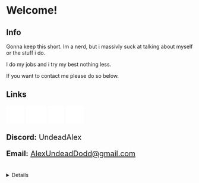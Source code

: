 # Welcome!

## Info
Gonna keep this short. Im a nerd, but i massivly suck at talking about myself or the stuff i do.

I do my jobs and i try my best nothing less.

If you want to contact me please do so below.

<!-- Not sure i wanna keep this part in so if your reading it raw then oh well -->
<!-- i do have a self issue with perfectionism and ditching my personal and ONLY my personal projects when im not happy with them/how i've approched them. -->

## Links
<div align="left" style="font-size: 20px">
    <a href="https://twitter.com/DexiTheZombie" target="_blank" rel="noopener noreferrer">
    <img src="svg-icons/twitter.svg"></a>
    <a href="https://www.youtube.com/channel/UC5LB019hgKnNYCTofL7MvYw" target="_blank" rel="noopener noreferrer">
    <img src="svg-icons/youtube.svg"></a>
    <a href="https://www.linkedin.com/in/marshall-dodd-64a576150/" target="_blank" rel="noopener noreferrer">
    <img src="svg-icons/linkedin.svg"></a>
    <!-- Disabled as i have V.A.C bans, granted with one exception due to having cheat engine that i left open for modding a different game, the rest were young and poor choices. -->
    <!-- <a href="https://steamcommunity.com/id/DexiZom" target="_blank" rel="noopener noreferrer"> -->
    <!-- <img src="svg-icons/steam.svg"></a> -->
    <a href="https://undeadalex.itch.io/" target="_blank" rel="noopener noreferrer">
    <img src="svg-icons/itch-io.svg"></a>
    <p><strong>Discord:</strong> UndeadAlex</p>
    <p><strong>Email:</strong> <a href="mailto:alexundeaddodd@gmail.com">AlexUndeadDodd@gmail.com</a></p>

</div>



<br>

<details>
<p align="left">
  <a href="https://github.com/undeadalex">
    <img src="http://github-profile-summary-cards.vercel.app/api/cards/profile-details?username=undeadalex&theme=discord_old_blurple" />
  </a>
  <a href="https://github.com/undeadalex">
    <img src="http://github-profile-summary-cards.vercel.app/api/cards/repos-per-language?username=undeadalex&theme=discord_old_blurple" />
  </a>
</p>
</details>
